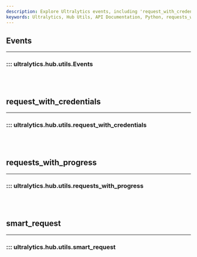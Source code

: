 ```yaml
---
description: Explore Ultralytics events, including 'request_with_credentials' and 'smart_request', to improve your project's performance and efficiency.
keywords: Ultralytics, Hub Utils, API Documentation, Python, requests_with_progress, Events, classes, usage, examples
---
```


## Events
---
### ::: ultralytics.hub.utils.Events
<br><br>

## request_with_credentials
---
### ::: ultralytics.hub.utils.request_with_credentials
<br><br>

## requests_with_progress
---
### ::: ultralytics.hub.utils.requests_with_progress
<br><br>

## smart_request
---
### ::: ultralytics.hub.utils.smart_request
<br><br>

